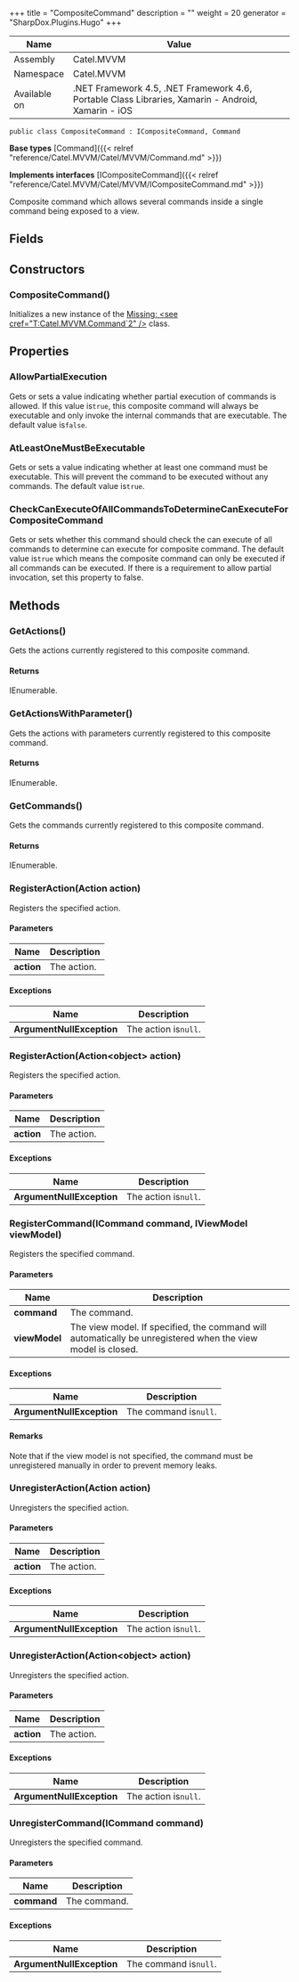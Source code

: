 

+++
title = "CompositeCommand" 
description = ""
weight = 20
generator = "SharpDox.Plugins.Hugo"
+++

Name|Value
---|---
Assembly|Catel.MVVM
Namespace|Catel.MVVM
Available on|.NET Framework 4.5, .NET Framework 4.6, Portable Class Libraries, Xamarin - Android, Xamarin - iOS

```
public class CompositeCommand : ICompositeCommand, Command
```

**Base types**
[Command]({{&lt; relref "reference/Catel.MVVM/Catel/MVVM/Command.md" &gt;}})

**Implements interfaces**
[ICompositeCommand]({{&lt; relref "reference/Catel.MVVM/Catel/MVVM/ICompositeCommand.md" &gt;}})

Composite command which allows several commands inside a single command being exposed to a view.

## Fields

## Constructors

### CompositeCommand()

Initializes a new instance of the [Missing: &lt;see cref="T:Catel.MVVM.Command`2" /&gt;](#) class.

## Properties

### AllowPartialExecution

Gets or sets a value indicating whether partial execution of commands is allowed. If this value is`true`, this composite command will always be executable and only invoke the internal commands that are executable. The default value is`false`.

### AtLeastOneMustBeExecutable

Gets or sets a value indicating whether at least one command must be executable. This will prevent the command to be executed without any commands. The default value is`true`.

### CheckCanExecuteOfAllCommandsToDetermineCanExecuteForCompositeCommand

Gets or sets whether this command should check the can execute of all commands to determine can execute for composite command. The default value is`true` which means the composite command can only be executed if all commands can be executed. If there is a requirement to allow partial invocation, set this property to false.

## Methods

### GetActions()

Gets the actions currently registered to this composite command.

#### Returns

IEnumerable.

### GetActionsWithParameter()

Gets the actions with parameters currently registered to this composite command.

#### Returns

IEnumerable.

### GetCommands()

Gets the commands currently registered to this composite command.

#### Returns

IEnumerable.

### RegisterAction(Action action)

Registers the specified action.

#### Parameters

Name|Description
---|---
**action**|The action.

#### Exceptions

Name|Description
---|---
**ArgumentNullException**|The action is`null`.

### RegisterAction(Action&lt;object&gt; action)

Registers the specified action.

#### Parameters

Name|Description
---|---
**action**|The action.

#### Exceptions

Name|Description
---|---
**ArgumentNullException**|The action is`null`.

### RegisterCommand(ICommand command, IViewModel viewModel)

Registers the specified command.

#### Parameters

Name|Description
---|---
**command**|The command.
**viewModel**|The view model. If specified, the command will automatically be unregistered when the view model is closed.

#### Exceptions

Name|Description
---|---
**ArgumentNullException**|The command is`null`.

#### Remarks

Note that if the view model is not specified, the command must be unregistered manually in order to prevent memory leaks.

### UnregisterAction(Action action)

Unregisters the specified action.

#### Parameters

Name|Description
---|---
**action**|The action.

#### Exceptions

Name|Description
---|---
**ArgumentNullException**|The action is`null`.

### UnregisterAction(Action&lt;object&gt; action)

Unregisters the specified action.

#### Parameters

Name|Description
---|---
**action**|The action.

#### Exceptions

Name|Description
---|---
**ArgumentNullException**|The action is`null`.

### UnregisterCommand(ICommand command)

Unregisters the specified command.

#### Parameters

Name|Description
---|---
**command**|The command.

#### Exceptions

Name|Description
---|---
**ArgumentNullException**|The command is`null`.

